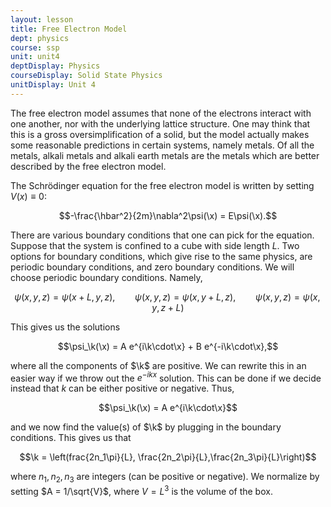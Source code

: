 ```yaml
---
layout: lesson
title: Free Electron Model
dept: physics
course: ssp
unit: unit4
deptDisplay: Physics
courseDisplay: Solid State Physics
unitDisplay: Unit 4
---
```


The free electron model assumes that none of the electrons interact with one another, nor with the underlying lattice structure. One may think that this is a gross oversimplification of a solid, but the model actually makes some reasonable predictions in certain systems, namely metals. Of all the metals, alkali metals and alkali earth metals are the metals which are better described by the free electron model. 

The Schrödinger equation for the free electron model is written by setting $V(x) \equiv 0$:

$$-\frac{\hbar^2}{2m}\nabla^2\psi(\x) = E\psi(\x).$$

There are various boundary conditions that one can pick for the equation. Suppose that the system is confined to a cube with side length $L$. Two options for boundary conditions, which give rise to the same physics, are periodic boundary conditions, and zero boundary conditions. We will choose periodic boundary conditions. Namely, 

$$\psi(x,y,z) = \psi(x+L,y,z), \qquad \psi(x,y,z) = \psi(x,y+L,z),\qquad \psi(x,y,z) = \psi(x,y,z+L)$$

This gives us the solutions 

$$\psi_\k(\x) = A e^{i\k\cdot\x} + B e^{-i\k\cdot\x},$$

where all the components of $\k$ are positive. We can rewrite this in an easier way if we  throw out the $e^{-ikx}$ solution. This can be done if we decide instead that $k$ can be either positive or negative. Thus, 

$$\psi_\k(\x) = A e^{i\k\cdot\x}$$

and we now find the value(s) of $\k$ by plugging in the boundary conditions. This gives us that 

$$\k = \left(frac{2n_1\pi}{L}, \frac{2n_2\pi}{L},\frac{2n_3\pi}{L}\right)$$

where $n_1, n_2, n_3$ are integers (can be positive or negative). We normalize by setting $A = 1/\sqrt{V}$, where $V = L^3$ is the volume of the box. 





























